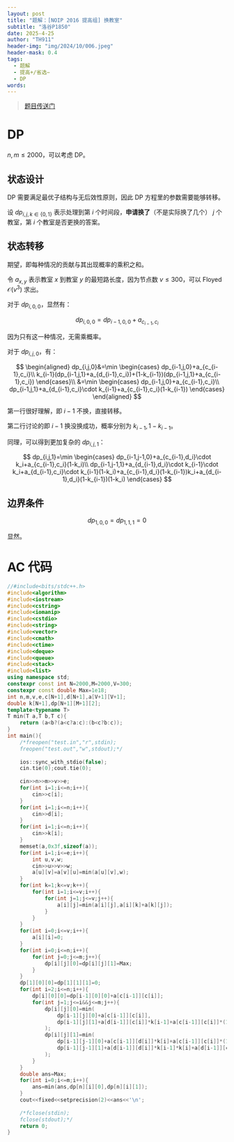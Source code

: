 ```yaml
---
layout: post
title: "题解：[NOIP 2016 提高组] 换教室"
subtitle: "洛谷P1850"
date: 2025-4-25
author: "TH911"
header-img: "img/2024/10/006.jpeg"
header-mask: 0.4
tags:
  - 题解
  - 提高+/省选−
  - DP
words:
---
```


> [题目传送门](https://www.luogu.com.cn/problem/P1850)

# DP

$n,m\leq2000$，可以考虑 DP。

## 状态设计

DP 需要满足最优子结构与无后效性原则，因此 DP 方程里的参数需要能够转移。

设 $dp_{i,j,k\in\lbrace0,1\rbrace }$ 表示处理到第 $i$ 个时间段，**申请换了**（不是实际换了几个） $j$ 个教室，第 $i$ 个教室是否更换的答案。

## 状态转移

期望，即每种情况的贡献与其出现概率的乘积之和。

令 $a_{x,y}$ 表示教室 $x$ 到教室 $y$ 的最短路长度，因为节点数 $v\leq300$，可以 Floyed $\mathcal O\left(v^3\right)$ 求出。

对于 $dp_{i,0,0}$，显然有：

$$
dp_{i,0,0}=dp_{i-1,0,0}+a_{c_{i-1},c_i}
$$

因为只有这一种情况，无需乘概率。

对于 $dp_{i,j,0}$，有：

$$
\begin{aligned}
dp_{i,j,0}&=\min
\begin{cases}
dp_{i-1,j,0}+a_{c_{i-1},c_i}\\
k_{i-1}(dp_{i-1,j,1}+a_{d_{i-1},c_i})+(1-k_{i-1})(dp_{i-1,j,1}+a_{c_{i-1},c_i})
\end{cases}\\
&=\min
\begin{cases}
dp_{i-1,j,0}+a_{c_{i-1},c_i}\\
dp_{i-1,j,1}+a_{d_{i-1},c_i}\cdot k_{i-1}+a_{c_{i-1},c_i}(1-k_{i-1})
\end{cases}
\end{aligned}
$$

第一行很好理解，即 $i-1$ 不换，直接转移。

第二行讨论的即 $i-1$ 换没换成功，概率分别为 $k_{i-1},1-k_{i-1}$。

同理，可以得到更加复杂的 $dp_{i,j,1}$：

$$
dp_{i,j,1}=\min
\begin{cases}
dp_{i-1,j-1,0}+a_{c_{i-1},d_i}\cdot k_i+a_{c_{i-1},c_i}(1-k_i)\\
dp_{i-1,j-1,1}+a_{d_{i-1},d_i}\cdot k_{i-1}\cdot k_i+a_{d_{i-1},c_i}\cdot k_{i-1}(1-k_i)+a_{c_{i-1},d_i}(1-k_{i-1})k_i+a_{d_{i-1},d_i}(1-k_{i-1})(1-k_i)
\end{cases}
$$


## 边界条件

$$
dp_{1,0,0}=dp_{1,1,1}=0
$$

显然。

# AC 代码

```cpp
//#include<bits/stdc++.h>
#include<algorithm>
#include<iostream>
#include<cstring>
#include<iomanip>
#include<cstdio>
#include<string>
#include<vector>
#include<cmath>
#include<ctime>
#include<deque>
#include<queue>
#include<stack>
#include<list>
using namespace std;
constexpr const int N=2000,M=2000,V=300;
constexpr const double Max=1e18;
int n,m,v,e,c[N+1],d[N+1],a[V+1][V+1];
double k[N+1],dp[N+1][M+1][2];
template<typename T>
T min(T a,T b,T c){
	return (a<b?(a<c?a:c):(b<c?b:c));
}
int main(){
	/*freopen("test.in","r",stdin);
	freopen("test.out","w",stdout);*/
	
	ios::sync_with_stdio(false);
	cin.tie(0);cout.tie(0);
	
	cin>>n>>m>>v>>e;
	for(int i=1;i<=n;i++){
		cin>>c[i];
	}
	for(int i=1;i<=n;i++){
		cin>>d[i];
	}
	for(int i=1;i<=n;i++){
		cin>>k[i];
	}
	memset(a,0x3f,sizeof(a));
	for(int i=1;i<=e;i++){
		int u,v,w;
		cin>>u>>v>>w;
		a[u][v]=a[v][u]=min(a[u][v],w);
	}
	for(int k=1;k<=v;k++){
		for(int i=1;i<=v;i++){
			for(int j=1;j<=v;j++){
				a[i][j]=min(a[i][j],a[i][k]+a[k][j]);
			}
		}
	}
	for(int i=0;i<=v;i++){
		a[i][i]=0;
	}
	for(int i=0;i<=n;i++){
		for(int j=0;j<=m;j++){
			dp[i][j][0]=dp[i][j][1]=Max;
		}
	}
	dp[1][0][0]=dp[1][1][1]=0;
	for(int i=2;i<=n;i++){
		dp[i][0][0]=dp[i-1][0][0]+a[c[i-1]][c[i]];
		for(int j=1;j<=i&&j<=m;j++){ 
			dp[i][j][0]=min(
				dp[i-1][j][0]+a[c[i-1]][c[i]],
				dp[i-1][j][1]+a[d[i-1]][c[i]]*k[i-1]+a[c[i-1]][c[i]]*(1-k[i-1])
			); 
			dp[i][j][1]=min(
				dp[i-1][j-1][0]+a[c[i-1]][d[i]]*k[i]+a[c[i-1]][c[i]]*(1-k[i]),
				dp[i-1][j-1][1]+a[d[i-1]][d[i]]*k[i-1]*k[i]+a[d[i-1]][c[i]]*k[i-1]*(1-k[i])+a[c[i-1]][d[i]]*(1-k[i-1])*k[i]+a[c[i-1]][c[i]]*(1-k[i-1])*(1-k[i]) 
			);
		}
	}
	double ans=Max;
	for(int i=0;i<=m;i++){
		ans=min(ans,dp[n][i][0],dp[n][i][1]);
	}
	cout<<fixed<<setprecision(2)<<ans<<'\n';
	
	/*fclose(stdin);
	fclose(stdout);*/
	return 0;
}
```



